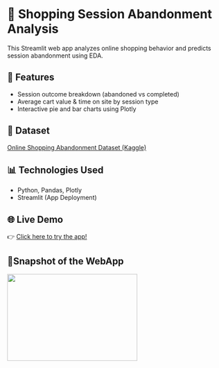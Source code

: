# 🛒 Shopping Session Abandonment Analysis

This Streamlit web app analyzes online shopping behavior and predicts session abandonment using EDA.

## 🚀 Features
- Session outcome breakdown (abandoned vs completed)
- Average cart value & time on site by session type
- Interactive pie and bar charts using Plotly

## 📁 Dataset
[Online Shopping Abandonment Dataset (Kaggle)](https://www.kaggle.com/datasets/sahideseker/online-shopping-abandonment-prediction)

## 📊 Technologies Used
- Python, Pandas, Plotly
- Streamlit (App Deployment)

## 🌐 Live Demo
👉 [Click here to try the app!](https://shopping-session-abandonment-eda.streamlit.app/)

 ## 💠Snapshot of the WebApp
<img src="https://github.com/user-attachments/assets/b7b4554b-b95d-4a44-860d-55dd00878891
" width="300" height="200">


 
